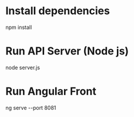 # Install dependencies
npm install
# Run API Server (Node js)
node server.js
# Run Angular Front
ng serve --port 8081